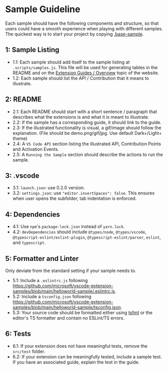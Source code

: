 # Sample Guideline

Each sample should have the following components and structure, so that users could have a smooth experience when playing with different samples.
The quickest way is to start your project by copying [.base-sample](https://github.com/microsoft/vscode-extension-samples/tree/main/.base-sample).

## 1: Sample Listing

- 1.1: Each sample should add itself to the sample listing at `.scripts/samples.js`. This file will be used for generating tables in the README and on the [Extension Guides / Overview](https://code.visualstudio.com/api/extension-guides/overview) topic of the website.
- 1.2: Each sample should list the API / Contribution that it means to illustrate.

## 2: README

- 2.1: Each README should start with a short sentence / paragraph that describes what the extensions is and what it is meant to illustrate.
- 2.2: If the sample has a corresponding guide, it should link to the guide.
- 2.3: If the illustrated functionality is visual, a gif/image should follow the explanation. (File should be demo.png/gif/jpg. Use default Dark+/Light+ theme)
- 2.4: A `VS Code API` section listing the illustrated API, Contribution Points and Activation Events.
- 2.5: A `Running the Sample` section should describe the actions to run the sample.

## 3: .vscode

- 3.1: `launch.json`: use 0.2.0 version.
- 3.2: `settings.json`: use `"editor.insertSpaces": false`. This ensures when user opens the subfolder, tab indentation is enforced.

## 4: Dependencies

- 4.1: Use `npm`'s `package-lock.json` instead of `yarn.lock`.
- 4.2: `devDependencies` should include `@types/node`, `@types/vscode`, `@typescript-eslint/eslint-plugin`, `@typescript-eslint/parser`, `eslint`, and `typescript`.

## 5: Formatter and Linter

Only deviate from the standard setting if your sample needs to.

- 5.1: Include a `.eslintrc.js` following <https://github.com/microsoft/vscode-extension-samples/blob/main/helloworld-sample/.eslintrc.js>.
- 5.2: Include a `tsconfig.json` following <https://github.com/microsoft/vscode-extension-samples/blob/main/helloworld-sample/tsconfig.json>.
- 5.3: Your source code should be formatted either using [tsfmt](https://github.com/vvakame/typescript-formatter) or the editor's TS formatter and contain no ESLint/TS errors.

## 6: Tests

- 6.1: If your extension does not have meaningful tests, remove the `src/test` folder.
- 6.2: If your extension can be meaningfully tested, include a sample test. If you have an associated guide, explain the test in the guide.
